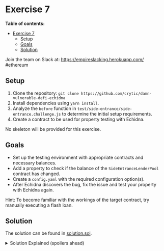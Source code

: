 # Exercise 7

**Table of contents:**

- [Exercise 7](#exercise-7)
  - [Setup](#setup)
  - [Goals](#goals)
  - [Solution](#solution)

Join the team on Slack at: https://empireslacking.herokuapp.com/ #ethereum

## Setup

1. Clone the repository: `git clone https://github.com/crytic/damn-vulnerable-defi-echidna`
2. Install dependencies using `yarn install`.
3. Analyze the `before` function in `test/side-entrance/side-entrance.challenge.js` to determine the initial setup requirements.
4. Create a contract to be used for property testing with Echidna.

No skeleton will be provided for this exercise.

## Goals

- Set up the testing environment with appropriate contracts and necessary balances.
- Add a property to check if the balance of the `SideEntranceLenderPool` contract has changed.
- Create a `config.yaml` with the required configuration option(s).
- After Echidna discovers the bug, fix the issue and test your property with Echidna again.

Hint: To become familiar with the workings of the target contract, try manually executing a flash loan.

## Solution

The solution can be found in [solution.sol](https://github.com/crytic/building-secure-contracts/tree/master/program-analysis/echidna/exercises/exercise7/solution.sol).

[ctf]: https://www.damnvulnerabledefi.xyz/

<details>
<summary>Solution Explained (spoilers ahead)</summary>

The goal of the side entrance challenge is to understand that the contract's ETH balance accounting is misconfigured. The `balanceBefore` variable tracks the contract's balance before the flash loan, while `address(this).balance` tracks the balance after the flash loan. As a result, you can use the deposit function to repay your flash loan while maintaining the notion that the contract's total ETH balance hasn't changed (i.e., `address(this).balance >= balanceBefore`). However, since you now own the deposited ETH, you can also withdraw it and drain all the funds from the contract.

For Echidna to interact with the `SideEntranceLenderPool`, it must be deployed first. Deploying and funding the pool from the Echidna property testing contract won't work, as the funding transaction's `msg.sender` will be the contract itself. This means that the Echidna contract will own the funds, allowing it to remove them by calling `withdraw()` without exploiting the vulnerability.

To avoid the above issue, create a simple factory contract that deploys the pool without setting the Echidna property testing contract as the owner of the funds. This factory will have a public function that deploys a `SideEntranceLenderPool`, funds it with the given amount, and returns its address. Since the Echidna testing contract does not own the funds, it cannot call `withdraw()` to empty the pool.

With the challenge properly set up, instruct Echidna to execute a flash loan. By using the `setEnableWithdraw` and `setEnableDeposit`, Echidna will search for functions to call within the flash loan callback to attempt to break the `testPoolBalance` property.

Echidna will eventually discover that if (1) `deposit` is used to repay the flash loan and (2) `withdraw` is called immediately afterward, the `testPoolBalance` property fails.

Example Echidna output:

```
echidna . --contract EchidnaSideEntranceLenderPool --config config.yaml
...
testPoolBalance(): failed!💥
  Call sequence:
    execute() Value: 0x103
    setEnableDeposit(true,256)
    flashLoan(1)
    setEnableWithdraw(true)
    setEnableDeposit(false,0)
    execute()
    testPoolBalance()
...
```

</details>
